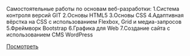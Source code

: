 Самостоятельные работы по основам веб-разработки:
  1.Система контроля версий GIT
  2.Основы HTML5
  3.Основы CSS
  4.Адаптивная вёрстка на CSS с использованием Flexbox, Grid и медиа-запросов
  5.Фреймворк Bootstrap
  6.Графика для Web
  7.Создание сайта с использованием CMS WordPress

[Посмотреть](https://dmitryboboshko.github.io/)
